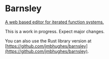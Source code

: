 # Barnsley

[A web based editor for iterated function systems.](https://barnsley.dev/)

This is a work in progress. Expect major changes.

You can also use the Rust library version at [https://github.com/jmbhughes/barnsley](https://github.com/jmbhughes/barnsley).
